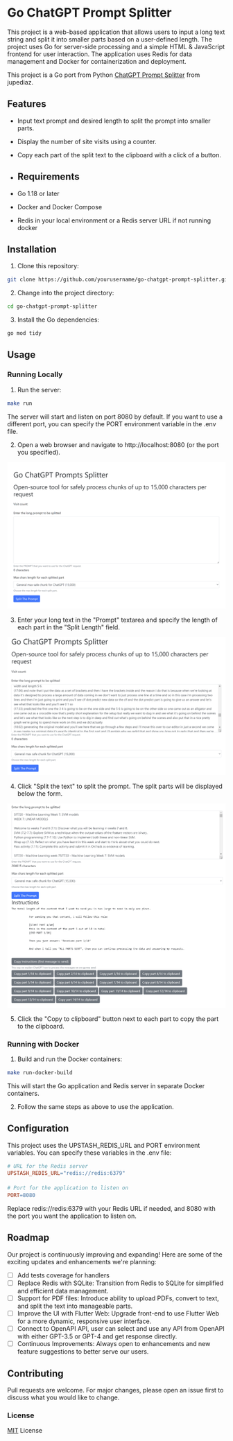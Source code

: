 # Go ChatGPT Prompt Splitter

This project is a web-based application that allows users to input a long text 
string and split it into smaller parts based on a user-defined length. 
The project uses Go for server-side processing and a simple HTML & JavaScript
frontend for user interaction. The application uses Redis for data management
and Docker for containerization and deployment.

This project is a Go port from Python [ChatGPT Prompt Splitter](https://github.com/jupediaz/chatgpt-prompt-splitter) from jupediaz.

## Features
- Input text prompt and desired length to split the prompt into smaller parts.
- Display the number of site visits using a counter.
- Copy each part of the split text to the clipboard with a click of a button.

- ## Requirements
- Go 1.18 or later
- Docker and Docker Compose
- Redis in your local environment or a Redis server URL if not running docker

## Installation
 
1. Clone this repository:

```bash
git clone https://github.com/yourusername/go-chatgpt-prompt-splitter.git
```

2. Change into the project directory:
```bash
cd go-chatgpt-prompt-splitter
```

3. Install the Go dependencies:
```bash
go mod tidy
```

## Usage
### Running Locally
1. Run the server:
```bash
make run
```

The server will start and listen on port 8080 by default. If you want to use a
different port, you can specify the PORT environment variable in the .env file.

2. Open a web browser and navigate to http://localhost:8080 (or the port you 
specified).

![Home Page of Local Go ChatGPT Splitter Server](static/images/go-chatgpt-prompt-splitter-start.png)

3. Enter your long text in the "Prompt" textarea and specify the length of each
part in the "Split Length" field.
   

![Copy the long prompt to the text field](static/images/go-chatgpt-prompt-splitter-input-text.png)

4. Click "Split the text" to split the prompt. The split parts will be displayed
below the form.

![Prompt got splitted based on given chunk length](static/images/go-chatgpt-prompt-splitter-result.png)

5. Click the "Copy to clipboard" button next to each part to copy the part to
the clipboard.

### Running with Docker
1. Build and run the Docker containers:
```bash
make run-docker-build
```
This will start the Go application and Redis server in separate Docker containers.

2. Follow the same steps as above to use the application.

## Configuration
This project uses the UPSTASH_REDIS_URL and PORT environment variables. 
You can specify these variables in the .env file:

```makefile
# URL for the Redis server
UPSTASH_REDIS_URL="redis://redis:6379"

# Port for the application to listen on
PORT=8080
```

Replace redis://redis:6379 with your Redis URL if needed, and 8080 with the port you want the application to listen on.

## Roadmap

Our project is continuously improving and expanding! Here are some of the exciting updates and enhancements we're planning:

- [ ] Add tests coverage for handlers
- [ ] Replace Redis with SQLite: Transition from Redis to SQLite for simplified and efficient data management.
- [ ] Support for PDF files: Introduce ability to upload PDFs, convert to text, and split the text into manageable parts.
- [ ] Improve the UI with Flutter Web: Upgrade front-end to use Flutter Web for a more dynamic, responsive user interface.
- [ ] Connect to OpenAPI API, user can select and use any API from OpenAPI with either GPT-3.5 or GPT-4 and get response directly. 
- [ ] Continuous Improvements: Always open to enhancements and new feature suggestions to better serve our users.

## Contributing
Pull requests are welcome. For major changes, please open an issue first to discuss what you would like to change.

### License

[MIT](https://choosealicense.com/licenses/mit/) License
